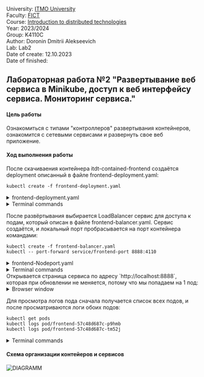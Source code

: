 University: [ITMO University](https://itmo.ru/ru/)  
Faculty: [FICT](https://fict.itmo.ru)  
Course: [Introduction to distributed technologies](https://github.com/itmo-ict-faculty/introduction-to-distributed-technologies)  
Year: 2023/2024  
Group: K4110C  
Author: Doronin Dmitrii Alekseevich  
Lab: Lab2  
Date of create: 12.10.2023  
Date of finished:  

## Лабораторная работа №2 "Развертывание веб сервиса в Minikube, доступ к веб интерфейсу сервиса. Мониторинг сервиса."
#### Цель работы
Ознакомиться с типами "контроллеров" развертывания контейнеров, ознакомится с сетевыми сервисами и развернуть свое веб приложение. 
#### Ход выполнения работы
После скачиваения контейнера itdt-contained-frontend создаётся deployment описанный в файле frontend-deployment.yaml:
```shell
kubectl create -f frontend-deployment.yaml
```
<details>
<summary>frontend-deployment.yaml</summary>

```yaml
apiVersion: apps/v1
kind: Deployment
metadata:
  name: frontend
spec:
  replicas: 2
  selector:
    matchLabels:
      app: frontend
  template:
    metadata:
      labels:
        app: frontend
    spec:
      containers:
      - name: frontend
        image: ifilyaninitmo/itdt-contained-frontend:master
        env:
          - name: REACT_APP_USERNAME
            value: frontend
          - name: REACT_APP_COMPANY_NAME
            value: doronin
        ports:
          - containerPort: 3000
```
</details>
<details>
  
<summary>Terminal commands</summary>

![screenshot_1](https://github.com/Korpenter/krok-school-itmo/assets/141184937/88fb8962-cd8e-45a6-a816-0baf5d9ebd9e)
</details>

После развёртывания выбирается LoadBalancer сервис для доступа к подам, который описан в файле frontend-balancer.yaml. Сервис создаётся, и локальный порт пробрасывается на порт контейнера командами:
```shell
kubectl create -f frontend-balancer.yaml
kubectl -- port-forward service/frontend-port 8888:4110
```
<details>
<summary>frontend-Nodeport.yaml</summary>

```yaml
apiVersion: v1
kind: Service
metadata:
  name: frontend-balancer
spec:
  selector:
    app: frontend
  ports:
    - protocol: TCP
      port: 80
      targetPort: 3000
  type: LoadBalancer

```
</details>
<details>
  
<summary>Terminal commands</summary>
  
![screenshot_2](https://github.com/Korpenter/krok-school-itmo/assets/141184937/370efa98-afb4-46b7-b54e-1582bca05990)
</details>
Открывается страница сервиса по адресу `http://localhost:8888`, которая при обновлении не меняется, потому что мы попадаем на 1 под:
<details>
  
<summary>Browser window</summary>
![screenshot_3](https://github.com/Korpenter/krok-school-itmo/assets/141184937/04eca102-8b0e-4bbf-af2a-a6886191edff)
</details>

Для просмотра логов пода сначала получается список всех подов, и после просматриваются логи обоих подов:
```shell
kubectl get pods
kubectl logs pod/frontend-57c48d687c-p9hmb
kubectl logs pod/frontend-57c48d687c-tm52j
```
<details>
  
<summary>Terminal commands</summary>

![screenshot_4](https://github.com/Korpenter/krok-school-itmo/assets/141184937/cda24b82-d004-4024-8b70-2cbbb7281d45)
</details>

#### Схема организации контейеров и сервисов
![DIAGRAMM](https://github.com/Korpenter/krok-school-itmo/assets/141184937/3320499e-a434-4a72-bee4-67af1f8ba9f6)
